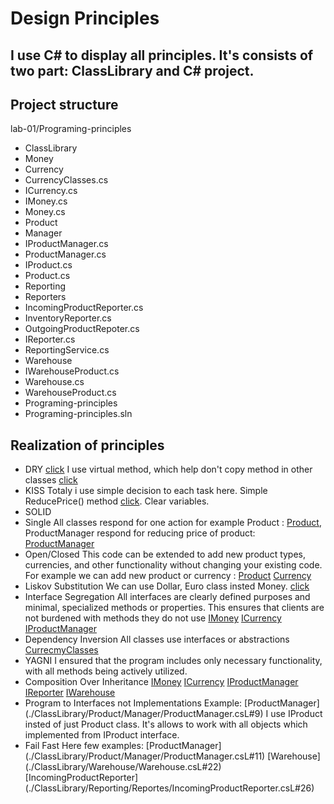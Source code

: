# Design Principles

## I use C# to display all principles. It's consists of two part: ClassLibrary and C# project.

## Project structure

lab-01/Programing-principles
- ClassLibrary
 - Money
  - Currency
   - CurrencyClasses.cs
   - ICurrency.cs
  - IMoney.cs
  - Money.cs
 - Product
  - Manager
   - IProductManager.cs
   - ProductManager.cs
  - IProduct.cs
  - Product.cs
 - Reporting
  - Reporters
   - IncomingProductReporter.cs
   - InventoryReporter.cs
   - OutgoingProductRepoter.cs
  - IReporter.cs
  - ReportingService.cs
 - Warehouse
  - IWarehouseProduct.cs
  - Warehouse.cs
  - WarehouseProduct.cs
- Programing-principles
 - Programing-principles.sln

## Realization of principles
- DRY [click](./ClassLibrary/Money/Money.cs#L21) I use virtual method, which help don't copy method in other classes [click](./ClassLibrary/Money/CurrencyClasses.cs#L21)
- KISS Totaly i use simple decision to each task here. Simple ReducePrice() method [click](./ClassLibrary/Product/Manager/ProductManager). Clear variables.
- SOLID
 - Single All classes respond for one action for example Product : [Product](./Classlibrary/Product/Product.csL#13), ProductManager respond for reducing price of product: [ProductManager](./Classlibrary/Product/Product/Manager/ProductManager.cs#L9)
 - Open/Closed This code can be extended to add new product types, currencies, and other functionality without changing your existing code. For example we can add new product or currency : [Product](./Classlibrary/Product/IProduct.csL#13) [Currency](./Classlibrary/Money/Currency/ICurrency.csL#9)
 - Liskov Substitution We can use Dollar, Euro class insted Money. [click](./ClassLibrary/Money/CurrencyClasses.cs#L10)
 - Interface Segregation All interfaces are clearly defined purposes and minimal, specialized methods or properties. This ensures that clients are not burdened with methods they do not use [IMoney](./ClassLibrary/Money) [ICurrency](./ClassLibrary/Currency) [IProductManager](./ClassLibrary/Manager)
 - Dependency Inversion All classes use interfaces or abstractions [CurrecmyClasses](./ClassLibrary/Money/Curremcy/CurrencyClasses.cs)
- YAGNI I ensured that the program includes only necessary functionality, with all methods being actively utilized.
- Composition Over Inheritance [IMoney](./ClassLibrary/Money) [ICurrency](./ClassLibrary/Currency) [IProductManager](./ClassLibrary/Manager) [IReporter](./ClassLibrary/Reporting/IReporter.cs) [IWarehouse](./ClassLibrary/Warehouse/IWarehouse.cs)
- Program to Interfaces not Implementations Example: [ProductManager] (./ClassLibrary/Product/Manager/ProductManager.csL#9) I use IProduct insted of just Product class. It's allows to work with all objects which implemented from IProduct interface.
- Fail Fast Here few examples: [ProductManager] (./ClassLibrary/Product/Manager/ProductManager.csL#11) [Warehouse] (./ClassLibrary/Warehouse/Warehouse.csL#22) [IncomingProductReporter] (./ClassLibrary/Reporting/Reportes/IncomingProductReporter.csL#26)